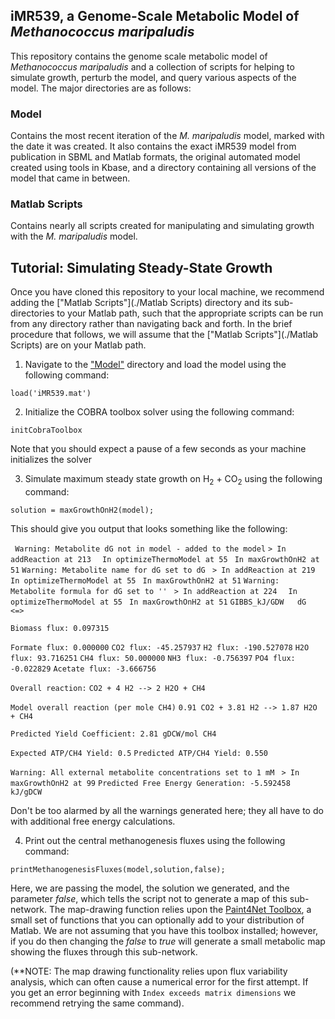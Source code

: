 ## iMR539, a Genome-Scale Metabolic Model of *Methanococcus maripaludis*

This repository contains the genome scale metabolic model of *Methanococcus maripaludis* and a collection of scripts for helping to simulate growth, perturb the model, and query various aspects of the model. The major directories are as follows:

### Model

Contains the most recent iteration of the *M. maripaludis* model, marked with the date it was created. It also contains the exact iMR539 model from publication in SBML and Matlab formats, the original automated model created using tools in Kbase, and a directory containing all versions of the model that came in between. 

### Matlab Scripts

Contains nearly all scripts created for manipulating and simulating growth with the *M. maripaludis* model. 

## Tutorial: Simulating Steady-State Growth

Once you have cloned this repository to your local machine, we recommend adding the ["Matlab Scripts"](./Matlab Scripts) directory and its sub-directories to your Matlab path, such that the appropriate scripts can be run from any directory rather than navigating back and forth. In the brief procedure that follows, we will assume that the ["Matlab Scripts"](./Matlab Scripts) are on your Matlab path. 

1) Navigate to the ["Model"](./Model) directory and load the model using the following command:

`load('iMR539.mat')`

2) Initialize the COBRA toolbox solver using the following command:

`initCobraToolbox`

Note that you should expect a pause of a few seconds as your machine initializes the solver

3) Simulate maximum steady state growth on H<sub>2</sub> + CO<sub>2</sub> using the following command:

`solution = maxGrowthOnH2(model);`

This should give you output that looks something like the following:

` Warning: Metabolite dG not in model - added to the model`
`> In addReaction at 213`
`  In optimizeThermoModel at 55`
`  In maxGrowthOnH2 at 51 `
`Warning: Metabolite name for dG set to dG `
`> In addReaction at 219`
`  In optimizeThermoModel at 55`
`  In maxGrowthOnH2 at 51 `
`Warning: Metabolite formula for dG set to '' `
`> In addReaction at 224`
`  In optimizeThermoModel at 55`
`  In maxGrowthOnH2 at 51 `
`GIBBS_kJ/GDW	dG 	<=>        `

`Biomass flux: 0.097315`

`Formate flux: 0.000000`
`CO2 flux: -45.257937`
`H2 flux: -190.527078`
`H2O flux: 93.716251`
`CH4 flux: 50.000000`
`NH3 flux: -0.756397`
`PO4 flux: -0.022829`
`Acetate flux: -3.666756`

`Overall reaction:`
`CO2 + 4 H2 --> 2 H2O + CH4`

`Model overall reaction (per mole CH4)`
`0.91 CO2 + 3.81 H2 --> 1.87 H2O + CH4`

`Predicted Yield Coefficient: 2.81 gDCW/mol CH4`

`Expected ATP/CH4 Yield: 0.5`
`Predicted ATP/CH4 Yield: 0.550`

`Warning: All external metabolite concentrations set to 1 mM `
`> In maxGrowthOnH2 at 99`
`Predicted Free Energy Generation: -5.592458 kJ/gDCW`

Don't be too alarmed by all the warnings generated here; they all have to do with additional free energy calculations. 

4) Print out the central methanogenesis fluxes using the following command:

`printMethanogenesisFluxes(model,solution,false);`

Here, we are passing the model, the solution we generated, and the parameter *false*, which tells the script not to generate a map of this sub-network. The map-drawing function relies upon the [Paint4Net Toolbox](http://biosystems.lv/index.php/software/paint4net), a small set of functions that you can optionally add to your distribution of Matlab. We are not assuming that you have this toolbox installed; however, if you do then changing the *false* to *true* will generate a small metabolic map showing the fluxes through this sub-network. 

(**NOTE: The map drawing functionality relies upon flux variability analysis, which can often cause a numerical error for the first attempt. If you get an error beginning with `Index exceeds matrix dimensions` we recommend retrying the same command). 

